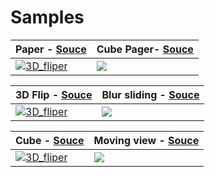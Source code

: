 # Samples

Paper - [Souce](https://github.com/muabe/Samples/blob/master/paper/src/com/markjmind/propose/sample/paper/MainActivity.java) | Cube Pager- [Souce](https://github.com/muabe/Samples/blob/master/propose_cubePager/src/com/example/cubepager/MainActivity.java)
---|---
[![3D_fliper](https://github.com/muabe/Samples/blob/master/images/page_flip.gif)](https://github.com/muabe/Samples/blob/master/paper/src/com/markjmind/propose/sample/paper/MainActivity.java) | [![](https://github.com/muabe/Samples/blob/master/images/pager.gif)](https://https://github.com/muabe/Samples/blob/master/propose_cubePager/src/com/example/cubepager/MainActivity.java)

3D Flip - [Souce](https://github.com/muabe/Samples/blob/master/3DFlip/src/com/markjmind/propose/sample/flip/MainActivity.java) | Blur sliding - [Souce](https://github.com/muabe/Samples/blob/master/SlidingDrawer/src/com/markjmind/propose/sample/slidingdrawer/MainActivity.java)
---|---
[![3D_fliper](https://github.com/muabe/Samples/blob/master/images/3D_fliper.gif)](https://github.com/muabe/Samples/blob/master/3DFlip/src/com/markjmind/propose/sample/flip/MainActivity.java) | [![](https://github.com/muabe/Samples/blob/master/images/blur_sliding.gif)](https://github.com/muabe/Samples/blob/master/SlidingDrawer/src/com/markjmind/propose/sample/slidingdrawer/MainActivity.java)


Cube - [Souce](https://github.com/muabe/Samples/blob/master/propose_cube/src/com/example/test/MainActivity.java) | Moving view - [Souce](https://github.com/muabe/Samples/blob/master/moving_view/src/com/markjmind/sample/propose/moving/MainActivity.java)
---|---
[![3D_fliper](https://github.com/muabe/Samples/blob/master/images/cube.gif)](https://github.com/muabe/Samples/blob/master/propose_cube/src/com/example/test/MainActivity.java) | [![](https://github.com/muabe/Samples/blob/master/images/moving_view.gif)](https://github.com/muabe/Samples/blob/master/moving_view/src/com/markjmind/sample/propose/moving/MainActivity.java)




